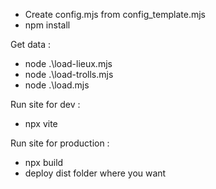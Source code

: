 * Create config.mjs from config_template.mjs
* npm install

Get data :
* node .\load-lieux.mjs
* node .\load-trolls.mjs
* node .\load.mjs

Run site for dev :
* npx vite

Run site for production :
* npx build
* deploy dist folder where you want